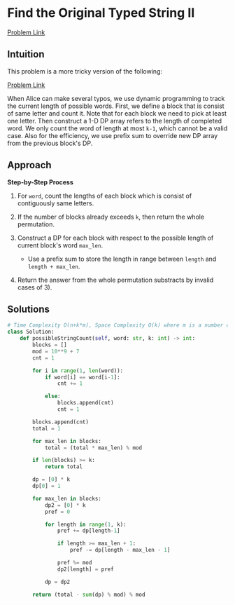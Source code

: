 **Find the Original Typed String II**
=
[Problem Link](https://leetcode.com/problems/find-the-original-typed-string-ii/description)

## Intuition
This problem is a more tricky version of the following:

[Problem Link](https://leetcode.com/problems/find-the-original-typed-string-i/description)

When Alice can make several typos, we use dynamic programming to track the current length of possible words. 
First, we define a block that is consist of same letter and count it. Note that for each block we need to pick 
at least one letter. Then construct a 1-D DP array refers to the length of completed word. We only count the word of 
length at most `k-1`, which cannot be a valid case. Also for the efficiency, we use prefix sum to override new 
DP array from the previous block's DP.

## Approach
**Step-by-Step Process**

1. For `word`, count the lengths of each block which is consist of contiguously same letters.

2. If the number of blocks already exceeds `k`, then return the whole permutation.

3. Construct a DP for each block with respect to the possible length of current block's word `max_len`.
    - Use a prefix sum to store the length in range between `length` and `length + max_len`.
  
4. Return the answer from the whole permutation substracts by invalid cases of 3).
  
## Solutions
```python
# Time Complexity O(n+k*m), Space Complexity O(k) where m is a number of consecutive letters
class Solution:
    def possibleStringCount(self, word: str, k: int) -> int:
        blocks = []
        mod = 10**9 + 7
        cnt = 1

        for i in range(1, len(word)):
            if word[i] == word[i-1]:
                cnt += 1

            else:
                blocks.append(cnt)
                cnt = 1

        blocks.append(cnt)
        total = 1

        for max_len in blocks:
            total = (total * max_len) % mod

        if len(blocks) >= k:
            return total

        dp = [0] * k
        dp[0] = 1

        for max_len in blocks:
            dp2 = [0] * k
            pref = 0

            for length in range(1, k):
                pref += dp[length-1]

                if length >= max_len + 1:
                    pref -= dp[length - max_len - 1]

                pref %= mod
                dp2[length] = pref

            dp = dp2

        return (total - sum(dp) % mod) % mod
```
